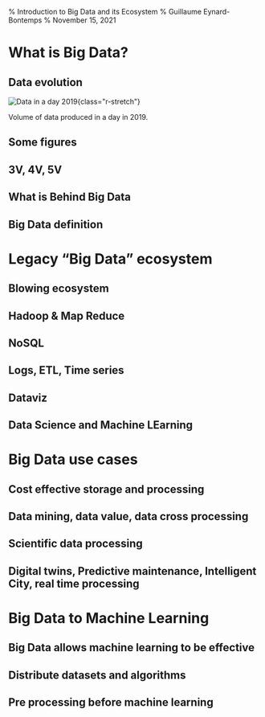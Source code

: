 % Introduction to Big Data and its Ecosystem
% Guillaume Eynard-Bontemps
% November 15, 2021

# What is Big Data?

## Data evolution

![Data in a day 2019](https://www.visualcapitalist.com/wp-content/uploads/2019/04/a-day-in-data.jpg){class="r-stretch"}

Volume of data produced in a day in 2019.

## Some figures

## 3V, 4V, 5V

## What is Behind Big Data

## Big Data definition

# Legacy “Big Data” ecosystem

## Blowing ecosystem

## Hadoop & Map Reduce

## NoSQL

## Logs, ETL, Time series

## Dataviz

## Data Science and Machine LEarning

# Big Data use cases

## Cost effective storage and processing

## Data mining, data value, data cross processing

## Scientific data processing

## Digital twins, Predictive maintenance, Intelligent City, real time processing

# Big Data to Machine Learning

## Big Data allows machine learning to be effective

## Distribute datasets and algorithms

## Pre processing before machine learning
